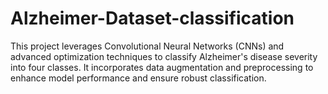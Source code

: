 # Alzheimer-Dataset-classification
This project leverages Convolutional Neural Networks (CNNs) and advanced optimization techniques to classify  Alzheimer's disease severity into four classes.  It incorporates data augmentation and preprocessing to enhance model performance and ensure robust  classification. 
